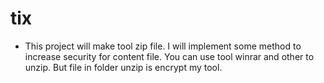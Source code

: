 # tix
* This project will make tool zip file. I will implement some method to increase security for content file. You can use tool winrar and other to unzip. But file in folder unzip is encrypt my tool.